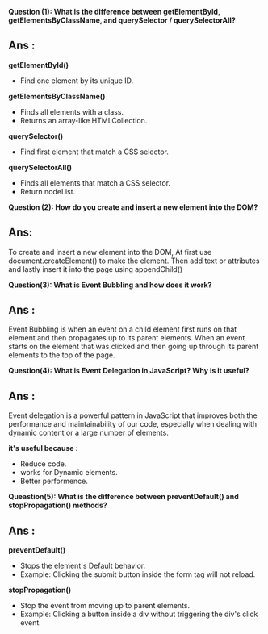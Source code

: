 
**Question (1):  What is the difference between **getElementById, getElementsByClassName, and querySelector / querySelectorAll**?**

## Ans :

**getElementById()**

- Find one element by its unique ID.
 
**getElementsByClassName()**
  
- Finds all elements with a class.
- Returns an array-like HTMLCollection.
 
**querySelector()**
  
- Find first element that match a CSS selector.
 
**querySelectorAll()**
  
- Finds all elements that match a CSS selector.
- Return nodeList.



**Question (2): How do you **create and insert a new element into the DOM**?**
  ## Ans:
 To create and insert a new element into the DOM, At first use document.createElement() to make the element. Then add text or attributes and lastly  insert it into the page using appendChild()   


    
**Question(3): What is **Event Bubbling** and how does it work?**
## Ans : 
 Event Bubbling is when an event on a child element first runs on that element and then propagates up to its parent elements.
 When an event starts on the element that was clicked and then going up through its parent elements to the top of the page.
    
**Question(4):  What is **Event Delegation** in JavaScript? Why is it useful?**

## Ans : 

Event delegation is a powerful pattern in JavaScript that improves both the performance and maintainability of our code, especially when dealing with dynamic content or a large number of elements.

**it's useful because :**

- Reduce code.  
- works for Dynamic elements.
- Better performence.

**Queastion(5): What is the difference between **preventDefault() and stopPropagation()** methods?**

## Ans :

**preventDefault()** 

- Stops the element's Default behavior.
- Example: Clicking  the submit  button inside the form tag will not reload.

**stopPropagation()** 

- Stop the event from moving up to parent elements.
- Example: Clicking a button inside a div without triggering the div's click event. 







